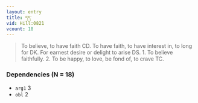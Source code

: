 ```yaml
---
layout: entry
title: དད་
vid: Hill:0821
vcount: 18
---
```

> To believe, to have faith CD\. To have faith, to have interest in, to long for DK\. For earnest desire or delight to arise DS\. 1\. To believe faithfully\. 2\. To be happy, to love, be fond of, to crave TC\.


### Dependencies (N = 18)
* `arg1` 3
* `obl` 2
